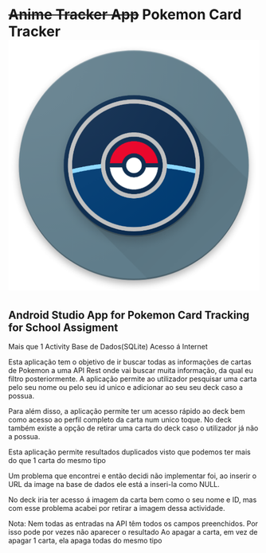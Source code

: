 # ~~Anime Tracker App~~ Pokemon Card Tracker ![Pokemon Database Tracker](web_hi_res_512.png "Pokemon Card Database")
## Android Studio App for Pokemon Card Tracking for School Assigment

Mais que 1 Activity
Base de Dados(SQLite)
Acesso á Internet

Esta aplicação tem o objetivo de ir buscar todas as informações de cartas de Pokemon a uma API Rest onde vai buscar muita informação, da qual eu filtro posteriormente.
A aplicação permite ao utilizador pesquisar uma carta pelo seu nome ou pelo seu id unico e adicionar ao seu seu deck caso a possua.

Para além disso, a aplicação permite ter um acesso rápido ao deck bem como acesso ao perfil completo da carta num unico toque.
No deck também existe a opção de retirar uma carta do deck caso o utilizador já não a possua.

Esta aplicação permite resultados duplicados visto que podemos ter mais do que 1 carta do mesmo tipo

Um problema que encontrei e então decidi não implementar foi, ao inserir o URL da image na base de dados ele está a inseri-la como NULL.

No deck iria ter acesso á imagem da carta bem como o seu nome e ID, mas com esse problema acabei por retirar a imagem dessa actividade.

Nota: Nem todas as entradas na API têm todos os campos preenchidos. Por isso pode por vezes não aparecer o resultado
Ao apagar a carta, em vez de apagar 1 carta, ela apaga todas do mesmo tipo
